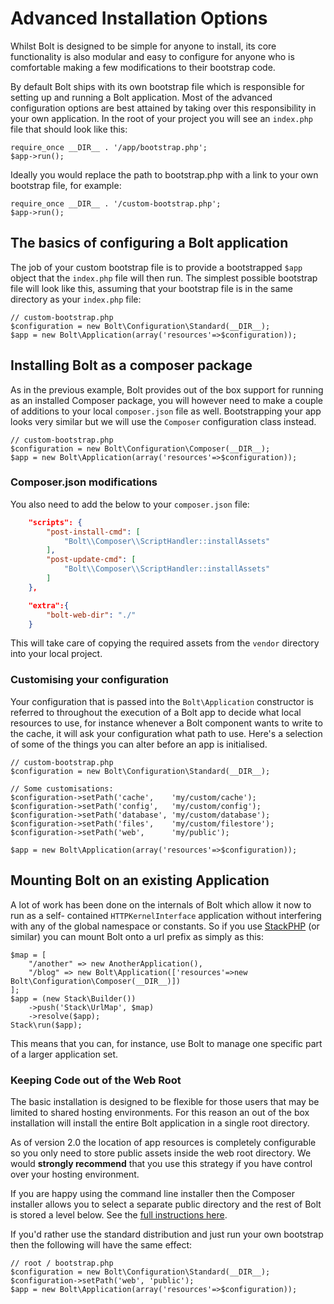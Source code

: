 Advanced Installation Options
=============================

Whilst Bolt is designed to be simple for anyone to install, its core
functionality is also modular and easy to configure for anyone who is
comfortable making a few modifications to their bootstrap code.

By default Bolt ships with its own bootstrap file which is responsible for
setting up and running a Bolt application. Most of the advanced configuration
options are best attained by taking over this responsibility in your own
application. In the root of your project you will see an `index.php` file that
should look like this:

```
require_once __DIR__ . '/app/bootstrap.php';
$app->run();
```

Ideally you would replace the path to bootstrap.php with a link to your own
bootstrap file, for example:

```
require_once __DIR__ . '/custom-bootstrap.php';
$app->run();
```

The basics of configuring a Bolt application
--------------------------------------------

The job of your custom bootstrap file is to provide a bootstrapped `$app`
object that the `index.php` file will then run. The simplest possible bootstrap
file will look like this, assuming that your bootstrap file is in the same
directory as your `index.php` file:

```
// custom-bootstrap.php
$configuration = new Bolt\Configuration\Standard(__DIR__);
$app = new Bolt\Application(array('resources'=>$configuration));
```


Installing Bolt as a composer package
-------------------------------------

As in the previous example, Bolt provides out of the box support for running as
an installed Composer package, you will however need to make a couple of
additions to your local `composer.json` file as well. Bootstrapping your app
looks very similar but we will use the `Composer` configuration class instead.

```
// custom-bootstrap.php
$configuration = new Bolt\Configuration\Composer(__DIR__);
$app = new Bolt\Application(array('resources'=>$configuration));
```

### Composer.json modifications

You also need to add the below to your `composer.json` file:

```json
    "scripts": {
        "post-install-cmd": [
            "Bolt\\Composer\\ScriptHandler::installAssets"
        ],
        "post-update-cmd": [
            "Bolt\\Composer\\ScriptHandler::installAssets"
        ]
    },

    "extra":{
        "bolt-web-dir": "./"
    }
```

This will take care of copying the required assets from the `vendor` directory
into your local project.

### Customising your configuration

Your configuration that is passed into the `Bolt\Application` constructor is
referred to throughout the execution of a Bolt app to decide what local
resources to use, for instance whenever a Bolt component wants to write to the
cache, it will ask your configuration what path to use. Here's a selection of
some of the things you can alter before an app is initialised.

```
// custom-bootstrap.php
$configuration = new Bolt\Configuration\Standard(__DIR__);

// Some customisations:
$configuration->setPath('cache',    'my/custom/cache');
$configuration->setPath('config',   'my/custom/config');
$configuration->setPath('database', 'my/custom/database');
$configuration->setPath('files',    'my/custom/filestore');
$configuration->setPath('web',      'my/public');

$app = new Bolt\Application(array('resources'=>$configuration));
```


Mounting Bolt on an existing Application
----------------------------------------

A lot of work has been done on the internals of Bolt which allow it now to run
as a self- contained `HTTPKernelInterface` application without interfering with
any of the global namespace or constants. So if you use <a
href="http://stackphp.com/">StackPHP</a> (or similar) you can mount Bolt onto a
url prefix as simply as this:

```
$map = [
    "/another" => new AnotherApplication(),
    "/blog" => new Bolt\Application(['resources'=>new Bolt\Configuration\Composer(__DIR__)])
];
$app = (new Stack\Builder())
    ->push('Stack\UrlMap', $map)
    ->resolve($app);
Stack\run($app);
```

This means that you can, for instance, use Bolt to manage one specific part of
a larger application set.

### Keeping Code out of the Web Root

The basic installation is designed to be flexible for those users that may be
limited to shared hosting environments. For this reason an out of the box
installation will install the entire Bolt application in a single root
directory.

As of version 2.0 the location of app resources is completely configurable so
you only need to store public assets inside the web root directory. We would
**strongly recommend** that you use this strategy if you have control over your
hosting environment.

If you are happy using the command line installer then the Composer installer
allows you to select a separate public directory and the rest of Bolt is stored
a level below. See the
<a href="installation-composer#single-command-install">full instructions here</a>.

If you'd rather use the standard distribution and just run your own bootstrap
then the following will have the same effect:

```
// root / bootstrap.php
$configuration = new Bolt\Configuration\Standard(__DIR__);
$configuration->setPath('web', 'public');
$app = new Bolt\Application(array('resources'=>$configuration));
```


